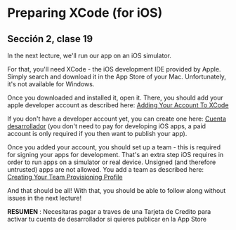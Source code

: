 # Preparing XCode (for iOS)
## Sección 2, clase 19

In the next lecture, we'll run our app on an iOS simulator.

For that, you'll need XCode - the iOS development IDE provided by Apple. Simply search and download it in the App Store of your Mac. Unfortunately, it's not available for Windows.

Once you downloaded and installed it, open it. There, you should add your apple developer account as described here: [Adding Your Account To XCode]

If you don't have a developer account yet, you can create one here: [Cuenta desarrollador] (you don't need to pay for developing iOS apps, a paid account is only required if you then want to publish your app).

Once you added your account, you should set up a team - this is required for signing your apps for development. That's an extra step iOS requires in order to run apps on a simulator or real device. Unsigned (and therefore untrusted) apps are not allowed. You add a team as described here: [Creating Your Team Provisioning Profile]

And that should be all! With that, you should be able to follow along without issues in the next lecture!


**RESUMEN** : Necesitaras pagar a traves de una Tarjeta de Credito para activar tu cuenta de desarrollador si quieres publicar en la App Store

[Adding Your Account To XCode]:(https://developer.apple.com/library/content/documentation/IDEs/Conceptual/AppStoreDistributionTutorial/AddingYourAccounttoXcode/AddingYourAccounttoXcode.html)

[Cuenta desarrollador]:(https://developer.apple.com/account)


[Creating Your Team Provisioning Profile]:(https://developer.apple.com/library/content/documentation/IDEs/Conceptual/AppStoreDistributionTutorial/CreatingYourTeamProvisioningProfile/CreatingYourTeamProvisioningProfile.html)
